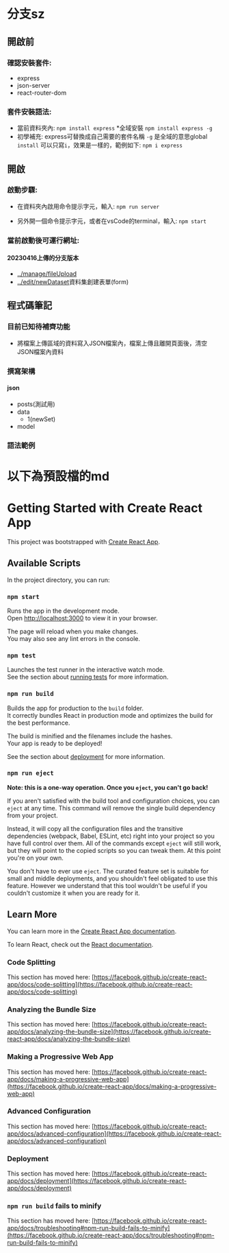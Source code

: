 # 分支sz

## 開啟前

### 確認安裝套件:
* express
* json-server
* react-router-dom

### 套件安裝語法:
* 當前資料夾內:
`npm install express`
*全域安裝
`npm install express -g`
* 初學補充:
express可替換成自己需要的套件名稱
`-g` 是全域的意思global
`install` 可以只寫`i`，效果是一樣的，範例如下:
`npm i express`

## 開啟

### 啟動步驟:

* 在資料夾內啟用命令提示字元，輸入:
`npm run server`

* 另外開一個命令提示字元，或者在vsCode的terminal，輸入:
`npm start`

### 當前啟動後可運行網址:

#### 20230416上傳的分支版本
* [../manage/fileUpload](http://localhost:3001/manage/fileUpload)
* [../edit/newDataset](http://localhost:3001/edit/newDataset)資料集創建表單(form)

## 程式碼筆記

### 目前已知待補齊功能
* 將檔案上傳區域的資料寫入JSON檔案內，檔案上傳且離開頁面後，清空JSON檔案內資料

### 撰寫架構

#### json
* posts(測試用)
* data
  * 1(newSet)
* model

### 語法範例


# 以下為預設檔的md

# Getting Started with Create React App

This project was bootstrapped with [Create React App](https://github.com/facebook/create-react-app).

## Available Scripts

In the project directory, you can run:

### `npm start`

Runs the app in the development mode.\
Open [http://localhost:3000](http://localhost:3000) to view it in your browser.

The page will reload when you make changes.\
You may also see any lint errors in the console.

### `npm test`

Launches the test runner in the interactive watch mode.\
See the section about [running tests](https://facebook.github.io/create-react-app/docs/running-tests) for more information.

### `npm run build`

Builds the app for production to the `build` folder.\
It correctly bundles React in production mode and optimizes the build for the best performance.

The build is minified and the filenames include the hashes.\
Your app is ready to be deployed!

See the section about [deployment](https://facebook.github.io/create-react-app/docs/deployment) for more information.

### `npm run eject`

**Note: this is a one-way operation. Once you `eject`, you can't go back!**

If you aren't satisfied with the build tool and configuration choices, you can `eject` at any time. This command will remove the single build dependency from your project.

Instead, it will copy all the configuration files and the transitive dependencies (webpack, Babel, ESLint, etc) right into your project so you have full control over them. All of the commands except `eject` will still work, but they will point to the copied scripts so you can tweak them. At this point you're on your own.

You don't have to ever use `eject`. The curated feature set is suitable for small and middle deployments, and you shouldn't feel obligated to use this feature. However we understand that this tool wouldn't be useful if you couldn't customize it when you are ready for it.

## Learn More

You can learn more in the [Create React App documentation](https://facebook.github.io/create-react-app/docs/getting-started).

To learn React, check out the [React documentation](https://reactjs.org/).

### Code Splitting

This section has moved here: [https://facebook.github.io/create-react-app/docs/code-splitting](https://facebook.github.io/create-react-app/docs/code-splitting)

### Analyzing the Bundle Size

This section has moved here: [https://facebook.github.io/create-react-app/docs/analyzing-the-bundle-size](https://facebook.github.io/create-react-app/docs/analyzing-the-bundle-size)

### Making a Progressive Web App

This section has moved here: [https://facebook.github.io/create-react-app/docs/making-a-progressive-web-app](https://facebook.github.io/create-react-app/docs/making-a-progressive-web-app)

### Advanced Configuration

This section has moved here: [https://facebook.github.io/create-react-app/docs/advanced-configuration](https://facebook.github.io/create-react-app/docs/advanced-configuration)

### Deployment

This section has moved here: [https://facebook.github.io/create-react-app/docs/deployment](https://facebook.github.io/create-react-app/docs/deployment)

### `npm run build` fails to minify

This section has moved here: [https://facebook.github.io/create-react-app/docs/troubleshooting#npm-run-build-fails-to-minify](https://facebook.github.io/create-react-app/docs/troubleshooting#npm-run-build-fails-to-minify)
